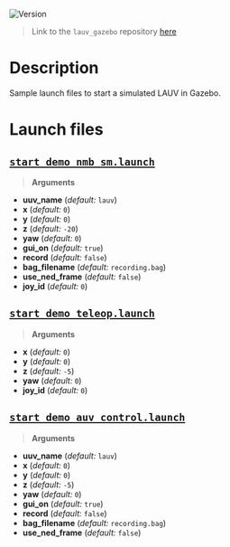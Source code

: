 ![Version](https://img.shields.io/badge/version-0.1.5-brightgreen.svg)

> Link to the `lauv_gazebo` repository [here](https://github.com/uuvsimulator/lauv_gazebo)

# Description

Sample launch files to start a simulated LAUV in Gazebo.

# Launch files

## [`start_demo_nmb_sm.launch`](https://github.com/uuvsimulator/lauv_gazebo/tree/master/lauv_gazebo/launch/start_demo_nmb_sm.launch)

> **Arguments**

* **uuv_name** (*default:* `lauv`)
* **x** (*default:* `0`)
* **y** (*default:* `0`)
* **z** (*default:* `-20`)
* **yaw** (*default:* `0`)
* **gui_on** (*default:* `true`)
* **record** (*default:* `false`)
* **bag_filename** (*default:* `recording.bag`)
* **use_ned_frame** (*default:* `false`)
* **joy_id** (*default:* `0`)

## [`start_demo_teleop.launch`](https://github.com/uuvsimulator/lauv_gazebo/tree/master/lauv_gazebo/launch/start_demo_teleop.launch)

> **Arguments**

* **x** (*default:* `0`)
* **y** (*default:* `0`)
* **z** (*default:* `-5`)
* **yaw** (*default:* `0`)
* **joy_id** (*default:* `0`)

## [`start_demo_auv_control.launch`](https://github.com/uuvsimulator/lauv_gazebo/tree/master/lauv_gazebo/launch/start_demo_auv_control.launch)

> **Arguments**

* **uuv_name** (*default:* `lauv`)
* **x** (*default:* `0`)
* **y** (*default:* `0`)
* **z** (*default:* `-5`)
* **yaw** (*default:* `0`)
* **gui_on** (*default:* `true`)
* **record** (*default:* `false`)
* **bag_filename** (*default:* `recording.bag`)
* **use_ned_frame** (*default:* `false`)


